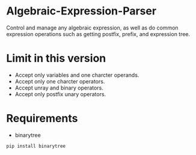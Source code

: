 # Algebraic-Expression-Parser
Control and manage any algebraic expression, as well as do common expression operations such as getting postfix, prefix, and expression tree.

# Limit in this version
- Accept only variables and one charcter operands.
- Accept only one charcter operators.
- Accept unray and binary operators.
- Accept only postfix unary operators.


# Requirements
- binarytree
```
pip install binarytree
```
